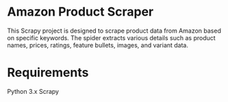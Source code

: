 # Amazon Product Scraper
This Scrapy project is designed to scrape product data from Amazon based on specific keywords. The spider extracts various details such as product names, prices, ratings, feature bullets, images, and variant data.

# Requirements
Python 3.x
Scrapy
